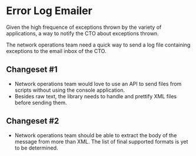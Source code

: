 # Error Log Emailer

Given the high frequence of exceptions thrown by the variety of applications, a way to notify the CTO about exceptions thrown.

The network operations team need a quick way to send a log file containing exceptions to the email inbox of the CTO.

## Changeset #1

* Network operations team would love to use an API to send files from scripts without using the console application.
* Besides raw text, the library needs to handle and prettify XML files before sending them.

## Changeset #2

* Network operations team should be able to extract the body of the message from more than XML.
The list of final supported formats is yet to be determined.